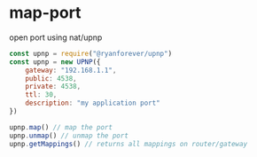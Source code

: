 # map-port
open port using nat/upnp

```javascript
const upnp = require("@ryanforever/upnp")
const upnp = new UPNP({
    gateway: "192.168.1.1",
    public: 4538,
    private: 4538,
    ttl: 30,
    description: "my application port"
})

upnp.map() // map the port
upnp.unmap() // unmap the port
upnp.getMappings() // returns all mappings on router/gateway
```
